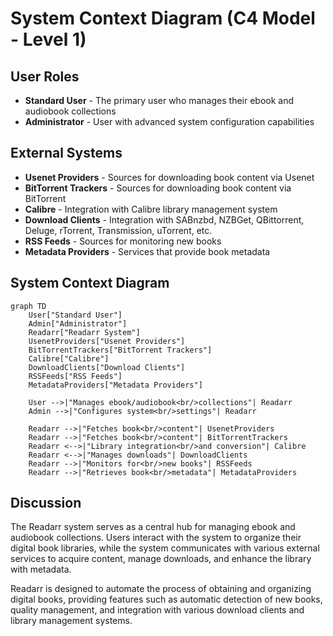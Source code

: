 # System Context Diagram (C4 Model - Level 1)

## User Roles

- **Standard User** - The primary user who manages their ebook and audiobook collections
- **Administrator** - User with advanced system configuration capabilities

## External Systems

- **Usenet Providers** - Sources for downloading book content via Usenet
- **BitTorrent Trackers** - Sources for downloading book content via BitTorrent
- **Calibre** - Integration with Calibre library management system
- **Download Clients** - Integration with SABnzbd, NZBGet, QBittorrent, Deluge, rTorrent, Transmission, uTorrent, etc.
- **RSS Feeds** - Sources for monitoring new books
- **Metadata Providers** - Services that provide book metadata

## System Context Diagram

```mermaid
graph TD
    User["Standard User"]
    Admin["Administrator"]
    Readarr["Readarr System"]
    UsenetProviders["Usenet Providers"]
    BitTorrentTrackers["BitTorrent Trackers"]
    Calibre["Calibre"]
    DownloadClients["Download Clients"]
    RSSFeeds["RSS Feeds"]
    MetadataProviders["Metadata Providers"]
    
    User -->|"Manages ebook/audiobook<br/>collections"| Readarr
    Admin -->|"Configures system<br/>settings"| Readarr
    
    Readarr -->|"Fetches book<br/>content"| UsenetProviders
    Readarr -->|"Fetches book<br/>content"| BitTorrentTrackers
    Readarr <-->|"Library integration<br/>and conversion"| Calibre
    Readarr <-->|"Manages downloads"| DownloadClients
    Readarr -->|"Monitors for<br/>new books"| RSSFeeds
    Readarr -->|"Retrieves book<br/>metadata"| MetadataProviders
```

## Discussion

The Readarr system serves as a central hub for managing ebook and audiobook collections. Users interact with the system to organize their digital book libraries, while the system communicates with various external services to acquire content, manage downloads, and enhance the library with metadata.

Readarr is designed to automate the process of obtaining and organizing digital books, providing features such as automatic detection of new books, quality management, and integration with various download clients and library management systems. 